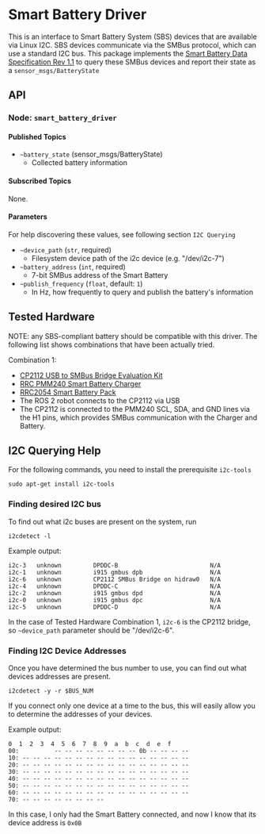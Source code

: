 # Smart Battery Driver

This is an interface to Smart Battery System (SBS) devices that are available via Linux I2C.
SBS devices communicate via the SMBus protocol, which can use a standard I2C bus.
This package implements the [Smart Battery Data Specification Rev 1.1](http://sbs-forum.org/specs/) to query these SMBus devices and report their state as a `sensor_msgs/BatteryState`


## API

### Node: `smart_battery_driver`
#### Published Topics

* `~battery_state` (sensor_msgs/BatteryState)
  * Collected battery information

#### Subscribed Topics
None.


#### Parameters

For help discovering these values, see following section `I2C Querying`

* `~device_path` (`str`, required)
  * Filesystem device path of the i2c device (e.g. "/dev/i2c-7")
* `~battery_address` (`int`, required)
  * 7-bit SMBus address of the Smart Battery
* `~publish_frequency` (`float`, default: `1`)
  * In Hz, how frequently to query and publish the battery's information


## Tested Hardware

NOTE: any SBS-compliant battery should be compatible with this driver.
The following list shows combinations that have been actually tried.

Combination 1:
* [CP2112 USB to SMBus Bridge Evaluation Kit](https://www.silabs.com/products/development-tools/interface/cp2112ek-evaluation-kit)
* [RRC PMM240 Smart Battery Charger](https://www.rrc-ps.com/en/battery-packs/standard-battery-packs/products/rrc-pmm240/)
* [RRC2054 Smart Battery Pack](https://www.rrc-ps.com/en/battery-packs/standard-battery-packs/products/rrc2054/)
* The ROS 2 robot connects to the CP2112 via USB
* The CP2112 is connected to the PMM240 SCL, SDA, and GND lines via the H1 pins, which provides SMBus communication with the Charger and Battery.


## I2C Querying Help

For the following commands, you need to install the prerequisite `i2c-tools`

```
sudo apt-get install i2c-tools
```


### Finding desired I2C bus

To find out what i2c buses are present on the system, run

```
i2cdetect -l
```

Example output:

```
i2c-3   unknown         DPDDC-B                          N/A
i2c-1   unknown         i915 gmbus dpb                   N/A
i2c-6   unknown         CP2112 SMBus Bridge on hidraw0   N/A
i2c-4   unknown         DPDDC-C                          N/A
i2c-2   unknown         i915 gmbus dpd                   N/A
i2c-0   unknown         i915 gmbus dpc                   N/A
i2c-5   unknown         DPDDC-D                          N/A
```

In the case of Tested Hardware Combination 1, `i2c-6` is the CP2112 bridge, so `~device_path` parameter should be "/dev/i2c-6".


### Finding I2C Device Addresses

Once you have determined the bus number to use, you can find out what devices addresses are present.

```
i2cdetect -y -r $BUS_NUM
```

If you connect only one device at a time to the bus, this will easily allow you to determine the addresses of your devices.

Example output:

```
0  1  2  3  4  5  6  7  8  9  a  b  c  d  e  f
00:          -- -- -- -- -- -- -- -- 0b -- -- -- --
10: -- -- -- -- -- -- -- -- -- -- -- -- -- -- -- --
20: -- -- -- -- -- -- -- -- -- -- -- -- -- -- -- --
30: -- -- -- -- -- -- -- -- -- -- -- -- -- -- -- --
40: -- -- -- -- -- -- -- -- -- -- -- -- -- -- -- --
50: -- -- -- -- -- -- -- -- -- -- -- -- -- -- -- --
60: -- -- -- -- -- -- -- -- -- -- -- -- -- -- -- --
70: -- -- -- -- -- -- -- --
```

In this case, I only had the Smart Battery connected, and now I know that its device address is `0x0B`
